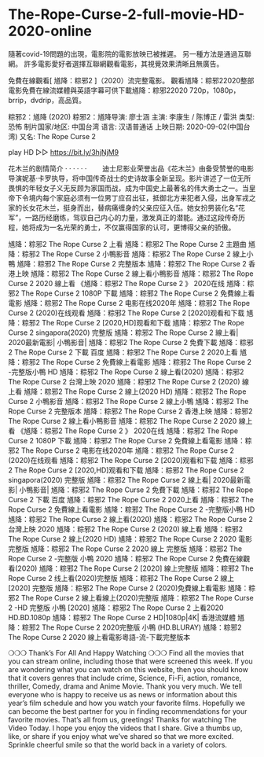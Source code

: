 # The-Rope-Curse-2-full-movie-HD-2020-online

隨著covid-19問題的出現，電影院的電影放映已被推遲。 另一種方法是通過互聯網。 許多電影愛好者選擇互聯網觀看電影，其視覺效果清晰且無廣告。

免費在線觀看[ 馗降：粽邪2 ]（2020）流完整電影。 觀看馗降：粽邪22020整部電影免費在線流媒體與英語字幕可供下載馗降：粽邪22020 720p，1080p，brrip，dvdrip，高品質。


粽邪2：馗降 (2020)
粽邪2：馗降导演: 廖士涵
主演: 李康生 / 陈博正 / 雷洪
类型: 恐怖
制片国家/地区: 中国台湾
语言: 汉语普通话
上映日期: 2020-09-02(中国台湾)
又名: The Rope Curse 2

play HD ▷▷ https://bit.ly/3hjNjM9

花木兰的剧情简介 · · · · · ·
　　迪士尼影业荣誉出品《花木兰》由备受赞誉的电影导演妮基·卡罗执导，将中国传奇战士的史诗故事全新呈现。影片讲述了一位无所畏惧的年轻女子义无反顾为家国而战，成为中国史上最著名的伟大勇士之一。当皇帝下令境内每个家庭必须有一位男丁应召出征，抵御北方来犯者入侵，出身军戎之家的长女花木兰，挺身而出，替病痛缠身的父亲应征入伍。她女扮男装化名“花军”，一路历经磨练，驾驭自己内心的力量，激发真正的潜能。通过这段传奇历程，她将成为一名光荣的勇士，不仅赢得国家的认可，更博得父亲的骄傲。



馗降：粽邪2 The Rope Curse 2 上看
馗降：粽邪2 The Rope Curse 2 主題曲
馗降：粽邪2 The Rope Curse 2 小鴨影音
馗降：粽邪2 The Rope Curse 2 線上小鴨
馗降：粽邪2 The Rope Curse 2 完整版本
馗降：粽邪2 The Rope Curse 2 香港上映
馗降：粽邪2 The Rope Curse 2 線上看小鴨影音
馗降：粽邪2 The Rope Curse 2 2020 線上看
《馗降：粽邪2 The Rope Curse 2 》 2020在线
馗降：粽邪2 The Rope Curse 2 1080P 下載
馗降：粽邪2 The Rope Curse 2 免費線上看電影
馗降：粽邪2 The Rope Curse 2 电影在线2020年
馗降：粽邪2 The Rope Curse 2 (2020)在线观看
馗降：粽邪2 The Rope Curse 2 [2020]观看和下载
馗降：粽邪2 The Rope Curse 2 [2020,HD]观看和下载
馗降：粽邪2 The Rope Curse 2 singapora(2020) 完整版
馗降：粽邪2 The Rope Curse 2 線上看| 2020最新電影| 小鴨影音|
馗降：粽邪2 The Rope Curse 2 免費下載
馗降：粽邪2 The Rope Curse 2 下載 百度
馗降：粽邪2 The Rope Curse 2 2020上看
馗降：粽邪2 The Rope Curse 2 免費線上看電影
馗降：粽邪2 The Rope Curse 2 -完整版小鴨 HD
馗降：粽邪2 The Rope Curse 2 線上看(2020)
馗降：粽邪2 The Rope Curse 2 台灣上映 2020
馗降：粽邪2 The Rope Curse 2 (2020) 線上看
馗降：粽邪2 The Rope Curse 2 線上(2020 HD)
馗降：粽邪2 The Rope Curse 2 小鴨影音
馗降：粽邪2 The Rope Curse 2 線上小鴨
馗降：粽邪2 The Rope Curse 2 完整版本
馗降：粽邪2 The Rope Curse 2 香港上映
馗降：粽邪2 The Rope Curse 2 線上看小鴨影音
馗降：粽邪2 The Rope Curse 2 2020 線上看
《馗降：粽邪2 The Rope Curse 2 》 2020在线
馗降：粽邪2 The Rope Curse 2 1080P 下載
馗降：粽邪2 The Rope Curse 2 免費線上看電影
馗降：粽邪2 The Rope Curse 2 电影在线2020年
馗降：粽邪2 The Rope Curse 2 (2020)在线观看
馗降：粽邪2 The Rope Curse 2 [2020]观看和下载
馗降：粽邪2 The Rope Curse 2 [2020,HD]观看和下载
馗降：粽邪2 The Rope Curse 2 singapora(2020) 完整版
馗降：粽邪2 The Rope Curse 2 線上看| 2020最新電影| 小鴨影音|
馗降：粽邪2 The Rope Curse 2 免費下載
馗降：粽邪2 The Rope Curse 2 下載 百度
馗降：粽邪2 The Rope Curse 2 2020上看
馗降：粽邪2 The Rope Curse 2 免費線上看電影
馗降：粽邪2 The Rope Curse 2 -完整版小鴨 HD
馗降：粽邪2 The Rope Curse 2 線上看(2020)
馗降：粽邪2 The Rope Curse 2 台灣上映 2020
馗降：粽邪2 The Rope Curse 2 (2020) 線上看
馗降：粽邪2 The Rope Curse 2 線上(2020 HD)
馗降：粽邪2 The Rope Curse 2 2020 電影完整版
馗降：粽邪2 The Rope Curse 2 2020 線上 完整版
馗降：粽邪2 The Rope Curse 2 -完整版 小鴨 2020
馗降：粽邪2 The Rope Curse 2 免費在線觀看(2020)
馗降：粽邪2 The Rope Curse 2 [2020] 線上完整版
馗降：粽邪2 The Rope Curse 2 线上看(2020)完整版
馗降：粽邪2 The Rope Curse 2 線上 [2020] 完整版
馗降：粽邪2 The Rope Curse 2 (2020)免費線上看電影
馗降：粽邪2 The Rope Curse 2 線上看線上(2020)完整版
馗降：粽邪2 The Rope Curse 2 -HD 完整版 小鴨 [2020]
馗降：粽邪2 The Rope Curse 2 上看2020 HD.BD.1080p
馗降：粽邪2 The Rope Curse 2 HD|1080p|4K| 香港流媒體
馗降：粽邪2 The Rope Curse 2 2020完整版 小鴨 (HD.BLURAY)
馗降：粽邪2 The Rope Curse 2 2020 線上看電影粵語-流-下載完整版本

❍❍❍ Thank’s For All And Happy Watching ❍❍❍
Find all the movies that you can stream online, including those that were screened this week. If you are wondering what you can watch on this website, then you should know that it covers genres that include crime, Science, Fi-Fi, action, romance, thriller, Comedy, drama and Anime Movie.
Thank you very much. We tell everyone who is happy to receive us as news or information about this year’s film schedule and how you watch your favorite films. Hopefully we can become the best partner for you in finding recommendations for your favorite movies. That’s all from us, greetings!
Thanks for watching The Video Today.
I hope you enjoy the videos that I share. Give a thumbs up, like, or share if you enjoy what we’ve shared so that we more excited.
Sprinkle cheerful smile so that the world back in a variety of colors.

